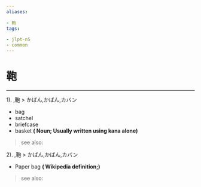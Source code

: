 ```yaml
---
aliases:
    
- 鞄
tags:
    
- jlpt-n5
- common
---
```


# 鞄
---
1).
,鞄 > かばん,かばん,カバン

- bag
- satchel
- briefcase
- basket
**( Noun; Usually written using kana alone)**
> see also: 
            
2).
,鞄 > かばん,かばん,カバン

- Paper bag
**( Wikipedia definition;)**
> see also: 
            